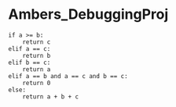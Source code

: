 # Ambers_DebuggingProj
    
    if a >= b:
        return c
    elif a == c:
        return b
    elif b == c:
        return a
    elif a == b and a == c and b == c:
        return 0
    else:
        return a + b + c
